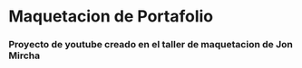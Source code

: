 # Maquetacion de Portafolio

### Proyecto de youtube creado en el taller de maquetacion de Jon Mircha
